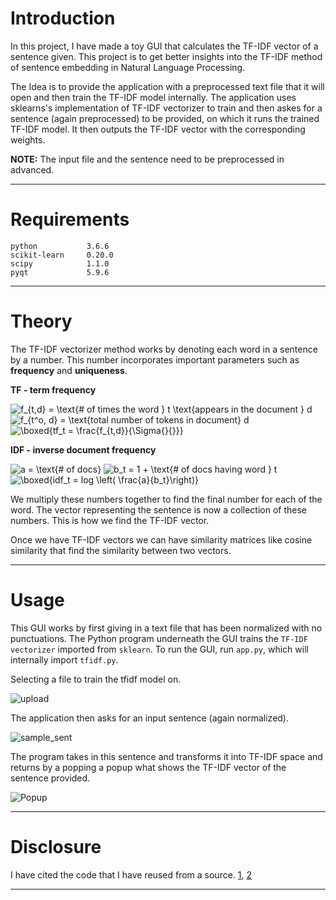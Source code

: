 # Introduction
In this project, I have made a toy GUI that calculates the TF-IDF vector of a sentence given. This project is to get better insights into the TF-IDF method of sentence embedding in Natural Language Processing.

The Idea is to provide the application with a preprocessed text file that it will open and then train the TF-IDF model internally. The application uses sklearns's implementation of TF-IDF vectorizer to train and then askes for a sentence (again preprocessed) to be provided, on which it runs the trained TF-IDF model. It then outputs the TF-IDF vector with the corresponding weights.

**NOTE:** The input file and the sentence need to be preprocessed in advanced.

---

# Requirements
```
python           3.6.6
scikit-learn     0.20.0
scipy            1.1.0
pyqt             5.9.6
```

---

# Theory
The TF-IDF vectorizer method works by denoting each word in a sentence by a number. This number incorporates important parameters such as **frequency** and **uniqueness**.

**TF - term frequency**

<img src="https://latex.codecogs.com/gif.latex?f_{t,d}&space;=&space;\text{&hash;&space;of&space;times&space;the&space;word&space;}&space;t&space;\text{appears&space;in&space;the&space;document&space;}&space;d" title="f_{t,d} = \text{# of times the word } t \text{appears in the document } d" />

<img src="https://latex.codecogs.com/gif.latex?f_{t^o,&space;d}&space;=&space;\text{total&space;number&space;of&space;tokens&space;in&space;document}&space;d" title="f_{t^o, d} = \text{total number of tokens in document} d" />

<img src="https://latex.codecogs.com/gif.latex?\boxed{tf_t&space;=&space;\frac{f_{t,d}}{\Sigma{}{}}}" title="\boxed{tf_t = \frac{f_{t,d}}{\Sigma{}{}}}" />


**IDF - inverse document frequency**

<img src="https://latex.codecogs.com/gif.latex?a&space;=&space;\text{&hash;&space;of&space;docs}" title="a = \text{# of docs}" />

<img src="https://latex.codecogs.com/gif.latex?b_t&space;=&space;1&space;&plus;&space;\text{&hash;&space;of&space;docs&space;having&space;word&space;}&space;t" title="b_t = 1 + \text{# of docs having word } t" />

<img src="https://latex.codecogs.com/gif.latex?\boxed{idf_t&space;=&space;log&space;\left(&space;\frac{a}{b_t}\right)}" title="\boxed{idf_t = log \left( \frac{a}{b_t}\right)}" />

We multiply these numbers together to find the final number for each of the word. The vector representing the sentence is now a collection of these numbers. This is how we find the TF-IDF vector.

Once we have TF-IDF vectors we can have similarity matrices like cosine similarity that find the similarity between two vectors.

---

# Usage
This GUI works by first giving in a text file that has been normalized with no punctuations. The Python program underneath the GUI trains the `TF-IDF vectorizer` imported from `sklearn`.
To run the GUI, run `app.py`, which will internally import `tfidf.py`.

Selecting a file to train the tfidf model on.

![upload](https://i.imgur.com/Y3vvqQr.png)


The application then asks for an input sentence (again normalized).

![sample_sent](https://i.imgur.com/d9w1cL0.png)


The program takes in this sentence and transforms it into TF-IDF space and returns by a popping a popup what shows the TF-IDF vector of the sentence provided.

![Popup](https://i.imgur.com/UtDC8zx.png)

---

# Disclosure
I have cited the code that I have reused from a source.
[1](pythonspot.com), [2](https://www.commonlounge.com/discussion/99e86c9c15bb4d23a30b111b23e7b7b1)

---
